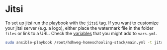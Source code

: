 # Jitsi

To set up jitsi run the playbook with the `jitsi` tag. If you want to customize your jitsi server (e.g. a logo), either place the watermark file in the folder `files` or link to a URL. Check the [variables](https://github.com/tna76874/hdhweg-homeschooling-stack/blob/master/roles/jitsi/defaults/main.yml) that you might add to `vars.yml`. 

```bash
sudo ansible-playbook /root/hdhweg-homeschooling-stack/main.yml -t jitsi
```

